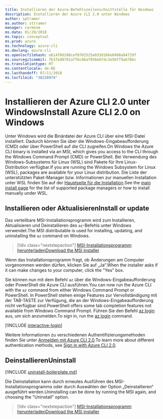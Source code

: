 ```yaml
---
title: Installieren der Azure-Befehlszeilenschnittstelle für Windows
description: Installieren der Azure CLI 2.0 unter Windows
author: sptramer
ms.author: sttramer
manager: carmonm
ms.date: 01/29/2018
ms.topic: conceptual
ms.prod: azure
ms.technology: azure-cli
ms.devlang: azure-cli
ms.openlocfilehash: e614f0d108cef0702525e033d166e0498a94729f
ms.sourcegitcommit: fb3fed8701aff6c46af856e8fdc3e56ff9a678bc
ms.translationtype: HT
ms.contentlocale: de-DE
ms.lasthandoff: 07/11/2018
ms.locfileid: "38228974"
---
```

# <a name="install-azure-cli-20-on-windows"></a><span data-ttu-id="b9f90-103">Installieren der Azure CLI 2.0 unter Windows</span><span class="sxs-lookup"><span data-stu-id="b9f90-103">Install Azure CLI 2.0 on Windows</span></span>

<span data-ttu-id="b9f90-104">Unter Windows wird die Binärdatei der Azure CLI über eine MSI-Datei installiert. Dadurch können Sie über die Windows-Eingabeaufforderung (CMD) oder über PowerShell auf die CLI zugreifen.</span><span class="sxs-lookup"><span data-stu-id="b9f90-104">On Windows the Azure CLI binary is installed via an MSI, which gives you access to the CLI through the Windows Command Prompt (CMD) or PowerShell.</span></span>
<span data-ttu-id="b9f90-105">Bei Verwendung des Windows-Subsystems für Linux (WSL) sind Pakete für Ihre Linux-Distribution verfügbar.</span><span class="sxs-lookup"><span data-stu-id="b9f90-105">If you are running the Windows Subsystem for Linux (WSL), packages are available for your Linux distribution.</span></span> <span data-ttu-id="b9f90-106">Die Liste der unterstützten Paket-Manager bzw. Informationen zur manuellen Installation unter WSL finden Sie auf der [Hauptseite für die Installation](install-azure-cli.md).</span><span class="sxs-lookup"><span data-stu-id="b9f90-106">See the [main install page](install-azure-cli.md) for the list of supported package managers or how to install manually under WSL.</span></span>

## <a name="install-or-update"></a><span data-ttu-id="b9f90-107">Installieren oder Aktualisieren</span><span class="sxs-lookup"><span data-stu-id="b9f90-107">Install or update</span></span>

<span data-ttu-id="b9f90-108">Das verteilbare MSI-Installationsprogramm wird zum Installieren, Aktualisieren und Deinstallieren des `az`-Befehls unter Windows verwendet.</span><span class="sxs-lookup"><span data-stu-id="b9f90-108">The MSI distributable is used for installing, updating, and uninstalling the `az` command on Windows.</span></span>

> [!div class="nextstepaction"]
> [<span data-ttu-id="b9f90-109">MSI-Installationsprogramm herunterladen</span><span class="sxs-lookup"><span data-stu-id="b9f90-109">Download the MSI installer</span></span>](https://aka.ms/installazurecliwindows)

<span data-ttu-id="b9f90-110">Wenn das Installationsprogramm fragt, ob Änderungen am Computer vorgenommen werden dürfen, klicken Sie auf „Ja“.</span><span class="sxs-lookup"><span data-stu-id="b9f90-110">When the installer asks if it can make changes to your computer, click the "Yes" box.</span></span>

<span data-ttu-id="b9f90-111">Sie können nun mit dem Befehl `az` über die Windows-Eingabeaufforderung oder PowerShell die Azure CLI ausführen.</span><span class="sxs-lookup"><span data-stu-id="b9f90-111">You can now run the Azure CLI with the `az` command from either Windows Command Prompt or PowerShell.</span></span> <span data-ttu-id="b9f90-112">In PowerShell stehen einige Features zur Vervollständigung mit der TAB-TASTE zur Verfügung, die an der Windows-Eingabeaufforderung nicht verfügbar sind.</span><span class="sxs-lookup"><span data-stu-id="b9f90-112">PowerShell offers some tab completion features not available from Windows Command Prompt.</span></span> <span data-ttu-id="b9f90-113">Führen Sie den Befehl [az login](/cli/azure/reference-index#az-login) aus, um sich anzumelden.</span><span class="sxs-lookup"><span data-stu-id="b9f90-113">To sign in, run the [az login](/cli/azure/reference-index#az-login) command.</span></span>

[!INCLUDE [interactive-login](includes/interactive-login.md)]

<span data-ttu-id="b9f90-114">Weitere Informationen zu verschiedenen Authentifizierungsmethoden finden Sie unter [Anmelden mit Azure CLI 2.0](authenticate-azure-cli.md).</span><span class="sxs-lookup"><span data-stu-id="b9f90-114">To learn more about different authentication methods, see [Sign in with Azure CLI 2.0](authenticate-azure-cli.md).</span></span>

## <a name="uninstall"></a><span data-ttu-id="b9f90-115">Deinstallieren</span><span class="sxs-lookup"><span data-stu-id="b9f90-115">Uninstall</span></span>

[!INCLUDE [uninstall-boilerplate.md](includes/uninstall-boilerplate.md)]

<span data-ttu-id="b9f90-116">Die Deinstallation kann durch erneutes Ausführen des MSI-Installationsprogramms oder durch Auswählen der Option „Deinstallieren“ ausgeführt werden.</span><span class="sxs-lookup"><span data-stu-id="b9f90-116">Uninstalling can be done by running the MSI again, and choosing the "Uninstall" option.</span></span>

> [!div class="nextstepaction"]
> [<span data-ttu-id="b9f90-117">MSI-Installationsprogramm herunterladen</span><span class="sxs-lookup"><span data-stu-id="b9f90-117">Download the MSI installer</span></span>](https://aka.ms/installazurecliwindows)
